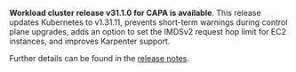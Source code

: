 **Workload cluster release v31.1.0 for CAPA is available**. This release updates Kubernetes to v1.31.11, prevents short-term warnings during control plane upgrades, adds an option to set the IMDSv2 request hop limit for EC2 instances, and improves Karpenter support.

Further details can be found in the [release notes](https://docs.giantswarm.io/changes/workload-cluster-releases-capa/releases/aws-31.1.0).
